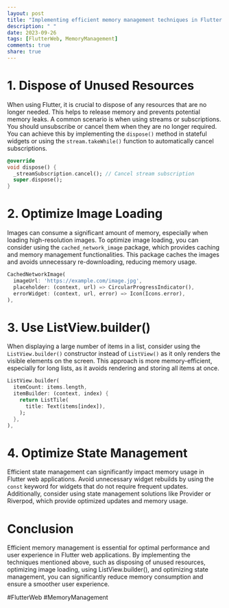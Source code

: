 ```yaml
---
layout: post
title: "Implementing efficient memory management techniques in Flutter web"
description: " "
date: 2023-09-26
tags: [FlutterWeb, MemoryManagement]
comments: true
share: true
---
```


# 1. Dispose of Unused Resources

When using Flutter, it is crucial to dispose of any resources that are no longer needed. This helps to release memory and prevents potential memory leaks. A common scenario is when using streams or subscriptions. You should unsubscribe or cancel them when they are no longer required. You can achieve this by implementing the `dispose()` method in stateful widgets or using the `stream.takeWhile()` function to automatically cancel subscriptions.

```dart
@override
void dispose() {
  _streamSubscription.cancel(); // Cancel stream subscription
  super.dispose();
}
```

# 2. Optimize Image Loading

Images can consume a significant amount of memory, especially when loading high-resolution images. To optimize image loading, you can consider using the `cached_network_image` package, which provides caching and memory management functionalities. This package caches the images and avoids unnecessary re-downloading, reducing memory usage.

```dart
CachedNetworkImage(
  imageUrl: 'https://example.com/image.jpg',
  placeholder: (context, url) => CircularProgressIndicator(),
  errorWidget: (context, url, error) => Icon(Icons.error),
),
```

# 3. Use ListView.builder()

When displaying a large number of items in a list, consider using the `ListView.builder()` constructor instead of `ListView()` as it only renders the visible elements on the screen. This approach is more memory-efficient, especially for long lists, as it avoids rendering and storing all items at once.

```dart
ListView.builder(
  itemCount: items.length,
  itemBuilder: (context, index) {
    return ListTile(
      title: Text(items[index]),
    );
  },
),
```

# 4. Optimize State Management

Efficient state management can significantly impact memory usage in Flutter web applications. Avoid unnecessary widget rebuilds by using the `const` keyword for widgets that do not require frequent updates. Additionally, consider using state management solutions like Provider or Riverpod, which provide optimized updates and memory usage.

# Conclusion

Efficient memory management is essential for optimal performance and user experience in Flutter web applications. By implementing the techniques mentioned above, such as disposing of unused resources, optimizing image loading, using ListView.builder(), and optimizing state management, you can significantly reduce memory consumption and ensure a smoother user experience.

#FlutterWeb #MemoryManagement